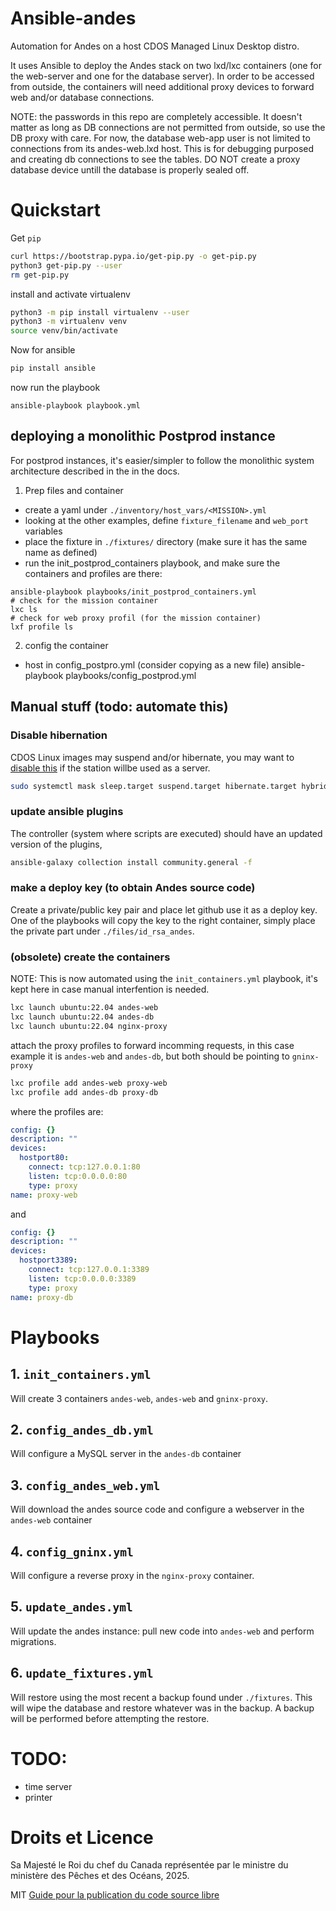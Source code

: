 # Ansible-andes
Automation for Andes on a host CDOS Managed Linux Desktop distro.

It uses Ansible to deploy the Andes stack on two lxd/lxc containers (one for the web-server and one for the database server).
In order to be accessed from outside, the containers will need additional proxy devices to forward web and/or database connections.

NOTE: the passwords in this repo are completely accessible. It doesn't matter as long as DB connections are not permitted from outside, so use the DB proxy with care. For now, the database web-app user is not limited to connections from its andes-web.lxd host. This is for debugging purposed and creating db connections to see the tables. DO NOT create a proxy database device untill the database is properly sealed off.



# Quickstart
Get `pip`
``` bash   
curl https://bootstrap.pypa.io/get-pip.py -o get-pip.py
python3 get-pip.py --user
rm get-pip.py 
```

install and activate virtualenv
``` bash
python3 -m pip install virtualenv --user
python3 -m virtualenv venv
source venv/bin/activate
```
Now for ansible
``` bash
pip install ansible
```
now run the playbook
```
ansible-playbook playbook.yml
```

## deploying a monolithic Postprod instance
For postprod instances, it's easier/simpler to follow the monolithic system architecture described in the in the docs.

1. Prep files and container
 - create a yaml under `./inventory/host_vars/<MISSION>.yml`
 - looking at the other examples, define `fixture_filename` and `web_port` variables
 - place the fixture in `./fixtures/` directory (make sure it has the same name as defined)
 - run the init_postprod_containers playbook, and make sure the containers and profiles are there:

 ```
 ansible-playbook playbooks/init_postprod_containers.yml
 # check for the mission container
 lxc ls 
 # check for web proxy profil (for the mission container)
 lxf profile ls

 ```
2. config the container
- host in config_postpro.yml (consider copying as a new file)
 ansible-playbook playbooks/config_postprod.yml 
 
## Manual stuff (todo: automate this)
### Disable hibernation
CDOS Linux images may suspend and/or hibernate, you may want to [disable this](https://www.tecmint.com/disable-suspend-and-hibernation-in-linux/) if the station willbe used as a server.

``` bash
sudo systemctl mask sleep.target suspend.target hibernate.target hybrid-sleep.target
```

### update ansible plugins
The controller (system where scripts are executed) should have an updated version of the plugins,
``` bash
ansible-galaxy collection install community.general -f
```

### make a deploy key (to obtain Andes source code)
Create a private/public key pair and place let github use it as a deploy key.
One of the playbooks will copy the key to the right container, simply place the private part under `./files/id_rsa_andes`.


### (obsolete) create the containers
NOTE: This is now automated using the `init_containers.yml` playbook, it's kept here in case manual interfention is needed.

``` bash
lxc launch ubuntu:22.04 andes-web
lxc launch ubuntu:22.04 andes-db
lxc launch ubuntu:22.04 nginx-proxy
```

attach the proxy profiles to forward incomming requests, in this case example it is `andes-web` and `andes-db`, but both should be pointing to `gninx-proxy`
``` bash
lxc profile add andes-web proxy-web 
lxc profile add andes-db proxy-db
```

where the profiles are:
``` yaml
config: {}
description: ""
devices:
  hostport80:
    connect: tcp:127.0.0.1:80
    listen: tcp:0.0.0.0:80
    type: proxy
name: proxy-web
```
and
``` yaml
config: {}
description: ""
devices:
  hostport3389:
    connect: tcp:127.0.0.1:3389
    listen: tcp:0.0.0.0:3389
    type: proxy
name: proxy-db
```

# Playbooks
## 1. `init_containers.yml`
Will create 3 containers `andes-web`, `andes-web` and `gninx-proxy`.

## 2. `config_andes_db.yml`
Will configure a MySQL server in the `andes-db` container

## 3. `config_andes_web.yml`
Will download the andes source code and configure a webserver in the `andes-web` container

## 4. `config_gninx.yml`
Will configure a reverse proxy in the `nginx-proxy` container.

## 5. `update_andes.yml`
Will update the andes instance: pull new code into `andes-web` and perform migrations.

## 6. `update_fixtures.yml`
Will restore using the most recent a backup found under `./fixtures`.
This will wipe the database and restore whatever was in the backup. A backup will be performed before attempting the restore.

# TODO:
- time server
- printer

# Droits et Licence

Sa Majesté le Roi du chef du Canada représentée par le ministre du ministère des Pêches et des Océans, 2025.

MIT
[Guide pour la publication du code source libre](https://www.canada.ca/fr/gouvernement/systeme/gouvernement-numerique/innovations-gouvernementales-numeriques/logiciels-libres/guide-pour-la-publication-du-code-source-libre.html)
